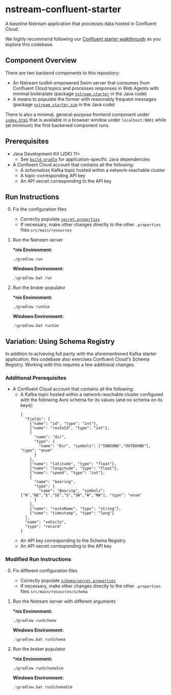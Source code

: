 # nstream-confluent-starter

A baseline Nstream application that processes data hosted in Confluent Cloud.

We highly recommend following our [Confluent starter walkthrough](https://www.nstream.io/docs/backend/confluent-vehicle-tutorial/) as you explore this codebase.

## Component Overview

There are two backend components to this repository:

- An Nstream toolkit-empowered Swim server that consumes from Confluent Cloud topics and processes responses in Web Agents with minimal boilerplate (package [`nstream.starter`](/src/main/java/nstream/starter) in the Java code)
- A means to populate the former with reasonably frequent messages (package [`nstream.starter.sim`](/src/main/java/nstream/starter/sim) in the Java code)

There is also a minimal, general-purpose frontend component under [`index.html`](/index.html) that is available in a browser window under `localhost:9001` while (at minimum) the first backened component runs.

## Prerequisites

- Java Development Kit (JDK) 11+
   - See [`build.gradle`](/build.gradle) for application-specific Java dependencies
- A Confluent Cloud account that contains all the following:
   - A _schemaless_ Kafka topic hosted within a network-reachable cluster
   - A topic-corresponding API key
   - An API secret corresponding to the API key

## Run Instructions

0. Fix the configuration files
   - Correctly populate [`secret.properties`](/src/main/resources/secret.properties)
   - If necessary, make other changes directly to the other `.properties` files `src/main/resources`

1. Run the Nstream server

   **\*nix Environment:**
   ```
   ./gradlew run
   ```
   **Windows Environment:**
   ```
   .\gradlew.bat run 
   ```
2. Run the broker populator

   **\*nix Environment:**
   ```
   ./gradlew runSim
   ```
   **Windows Environment:**
   ```
   .\gradlew.bat runSim
   ```
   
## Variation: Using Schema Registry

In addition to achieving full parity with the aforementioned Kafka starter application, this codebase also exercises Confluent Cloud's Schema Registry.
Working with this requires a few additional changes.

### Additional Prerequisites

- A Confluent Cloud account that contains all the following:
   - A Kafka topic hosted within a network-reachable cluster configured with the following Avro schema for its values (and no schema on its keys):
      ```
      {
        "fields": [
          {"name": "id", "type": "int"},
          {"name": "routeId", "type": "int"},
          {
            "name": "dir",
            "type": {
              "name": "Dir", "symbols": ["INBOUND","OUTBOUND"], "type": "enum"
            }
          },
          {"name": "latitude", "type": "float"},
          {"name": "longitude", "type": "float"},
          {"name": "speed", "type": "int"},
          {
            "name": "bearing",
            "type": {
              "name": "Bearing", "symbols": ["N","NE","E","SE","S","SW","W","NW"], "type": "enum"
            }
          },
          {"name": "routeName", "type": "string"},
          {"name": "timestamp", "type": "long"}
        ],
        "name": "vehicle",
        "type": "record"
      }
      ```
   - An API key corresponding to the Schema Registry
   - An API secret corresponding to the API key

### Modified Run Instructions

0. Fix different configuration files
   - Correctly populate [`schema/secret.properties`](/src/main/resources/schema/consumer-fixme.properties)
   - If necessary, make other changes directly to the other `.properties` files `src/main/resources/schema`
1. Run the Nstream server with different arguments

   **\*nix Environment:**
   ```
   ./gradlew runSchema
   ```
   **Windows Environment:**
   ```
   .\gradlew.bat runSchema
   ```
2. Run the broker populator

   **\*nix Environment:**
   ```
   ./gradlew runSchemaSim
   ```
   **Windows Environment:**
   ```
   .\gradlew.bat runSchemaSim
   ```
